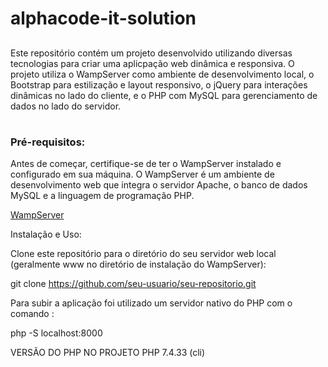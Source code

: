 # alphacode-it-solution
##
Este repositório contém um projeto desenvolvido utilizando diversas tecnologias para criar uma aplicpação web dinâmica e responsiva. O projeto utiliza o WampServer como ambiente de desenvolvimento local, o Bootstrap para estilização e layout responsivo, o jQuery para interações dinâmicas no lado do cliente, e o PHP com MySQL para gerenciamento de dados no lado do servidor.
#
### Pré-requisitos:
  
Antes de começar, certifique-se de ter o WampServer instalado e configurado em sua máquina. O WampServer é um ambiente de desenvolvimento web que integra o servidor Apache, o banco de dados MySQL e a linguagem de programação PHP.

 <a href="https://www.wampserver.com/en/#download-wrapper" target="_new">WampServer</a>

 

Instalação e Uso:

Clone este repositório para o diretório do seu servidor web local (geralmente www no diretório de instalação do WampServer):

git clone https://github.com/seu-usuario/seu-repositorio.git

Para subir a aplicação foi utilizado um servidor nativo do PHP com o comando :

php -S localhost:8000

VERSÃO DO PHP NO PROJETO PHP 7.4.33 (cli)


 
